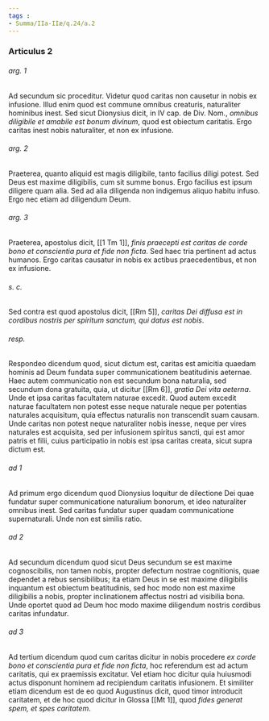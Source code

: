 ```yaml
---
tags : 
- Summa/IIa-IIæ/q.24/a.2
---
```


### Articulus 2

###### arg. 1
Ad secundum sic proceditur. Videtur quod caritas non causetur in nobis ex infusione. Illud enim quod est commune omnibus creaturis, naturaliter hominibus inest. Sed sicut Dionysius dicit, in IV cap. de Div. Nom., *omnibus diligibile et amabile est bonum divinum*, quod est obiectum caritatis. Ergo caritas inest nobis naturaliter, et non ex infusione.

###### arg. 2
Praeterea, quanto aliquid est magis diligibile, tanto facilius diligi potest. Sed Deus est maxime diligibilis, cum sit summe bonus. Ergo facilius est ipsum diligere quam alia. Sed ad alia diligenda non indigemus aliquo habitu infuso. Ergo nec etiam ad diligendum Deum.

###### arg. 3
Praeterea, apostolus dicit, [[1 Tm 1]], *finis praecepti est caritas de corde bono et conscientia pura et fide non ficta*. Sed haec tria pertinent ad actus humanos. Ergo caritas causatur in nobis ex actibus praecedentibus, et non ex infusione.

###### s. c.
Sed contra est quod apostolus dicit, [[Rm 5]], *caritas Dei diffusa est in cordibus nostris per spiritum sanctum, qui datus est nobis*.

###### resp.
Respondeo dicendum quod, sicut dictum est, caritas est amicitia quaedam hominis ad Deum fundata super communicationem beatitudinis aeternae. Haec autem communicatio non est secundum bona naturalia, sed secundum dona gratuita, quia, ut dicitur [[Rm 6]], *gratia Dei vita aeterna*. Unde et ipsa caritas facultatem naturae excedit. Quod autem excedit naturae facultatem non potest esse neque naturale neque per potentias naturales acquisitum, quia effectus naturalis non transcendit suam causam. Unde caritas non potest neque naturaliter nobis inesse, neque per vires naturales est acquisita, sed per infusionem spiritus sancti, qui est amor patris et filii, cuius participatio in nobis est ipsa caritas creata, sicut supra dictum est.

###### ad 1
Ad primum ergo dicendum quod Dionysius loquitur de dilectione Dei quae fundatur super communicatione naturalium bonorum, et ideo naturaliter omnibus inest. Sed caritas fundatur super quadam communicatione supernaturali. Unde non est similis ratio.

###### ad 2
Ad secundum dicendum quod sicut Deus secundum se est maxime cognoscibilis, non tamen nobis, propter defectum nostrae cognitionis, quae dependet a rebus sensibilibus; ita etiam Deus in se est maxime diligibilis inquantum est obiectum beatitudinis, sed hoc modo non est maxime diligibilis a nobis, propter inclinationem affectus nostri ad visibilia bona. Unde oportet quod ad Deum hoc modo maxime diligendum nostris cordibus caritas infundatur.

###### ad 3
Ad tertium dicendum quod cum caritas dicitur in nobis procedere *ex corde bono et conscientia pura et fide non ficta*, hoc referendum est ad actum caritatis, qui ex praemissis excitatur. Vel etiam hoc dicitur quia huiusmodi actus disponunt hominem ad recipiendum caritatis infusionem. Et similiter etiam dicendum est de eo quod Augustinus dicit, quod timor introducit caritatem, et de hoc quod dicitur in Glossa [[Mt 1]], quod *fides generat spem, et spes caritatem*.

